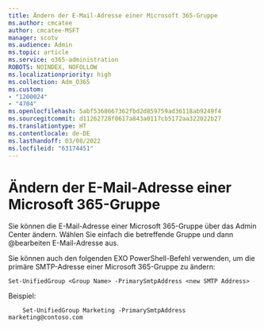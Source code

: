 ```yaml
---
title: Ändern der E-Mail-Adresse einer Microsoft 365-Gruppe
ms.author: cmcatee
author: cmcatee-MSFT
manager: scotv
ms.audience: Admin
ms.topic: article
ms.service: o365-administration
ROBOTS: NOINDEX, NOFOLLOW
ms.localizationpriority: high
ms.collection: Adm_O365
ms.custom:
- "1200024"
- "4704"
ms.openlocfilehash: 5abf5368667362fbd2d859759ad36118ab9249f4
ms.sourcegitcommit: d11262728f0617a843a0117cb5172aa322022b27
ms.translationtype: HT
ms.contentlocale: de-DE
ms.lasthandoff: 03/08/2022
ms.locfileid: "63174451"
---
```

# <a name="change-email-address-of-a-microsoft-365-group"></a>Ändern der E-Mail-Adresse einer Microsoft 365-Gruppe

Sie können die E-Mail-Adresse einer Microsoft 365-Gruppe über das Admin Center ändern. Wählen Sie einfach die betreffende Gruppe und dann @bearbeiten E-Mail-Adresse aus.

Sie können auch den folgenden EXO PowerShell-Befehl verwenden, um die primäre SMTP-Adresse einer Microsoft 365-Gruppe zu ändern:

`Set-UnifiedGroup <Group Name> -PrimarySmtpAddress <new SMTP Address>`

Beispiel:

```
    Set-UnifiedGroup Marketing -PrimarySmtpAddress marketing@contoso.com
```
